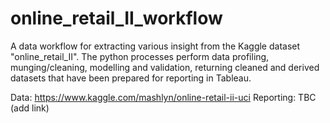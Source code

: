 # online_retail_II_workflow
 A data workflow for extracting various insight from the Kaggle dataset "online_retail_II". The python processes perform data profiling, munging/cleaning, modelling and validation, returning cleaned and derived datasets that have been prepared for reporting in Tableau. 
 
 Data: https://www.kaggle.com/mashlyn/online-retail-ii-uci
 Reporting: TBC (add link)
